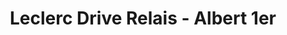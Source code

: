 ---
title: "Leclerc Drive Relais - Albert 1er"
url: /nancy/leclerc-drive-relais-albert-1er/
shop: commodité
---